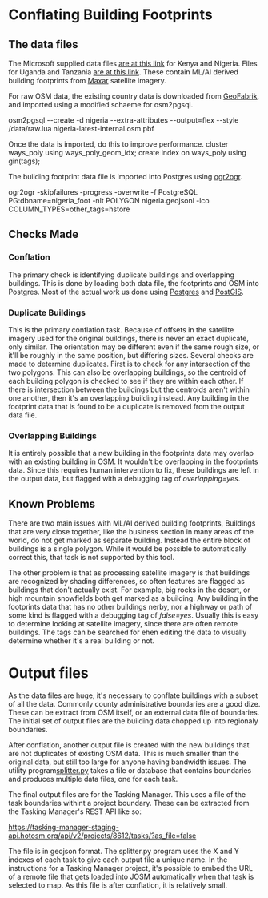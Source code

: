# Conflating Building Footprints

## The data files

The Microsoft supplied data files [are at this
link](https://github.com/microsoft/KenyaNigeriaBuildingFootprints) for
Kenya and Nigeria. Files for Uganda and Tanzania [are at this
link](https://github.com/microsoft/Uganda-Tanzania-Building-Footprints).
These contain ML/AI derived building footprints from
[Maxar](https://www.maxar.com/) satellite imagery. 

For raw OSM data, the existing country data is downloaded from [GeoFabrik](
https://download.geofabrik.de/index.html), and imported using a
modified schaeme for osm2pgsql.

 osm2pgsql --create -d nigeria --extra-attributes --output=flex --style /data/raw.lua nigeria-latest-internal.osm.pbf

Once the data is imported, do this to improve performance.
 cluster ways_poly using ways_poly_geom_idx;
 create index on ways_poly using gin(tags);

The building footprint data file is imported into Postgres using [ogr2ogr](https://gdal.org/programs/ogr2ogr.html).

 ogr2ogr -skipfailures -progress -overwrite -f PostgreSQL PG:dbname=nigeria_foot -nlt POLYGON nigeria.geojsonl -lco COLUMN_TYPES=other_tags=hstore

## Checks Made

### Conflation

The primary check is identifying duplicate buildings and overlapping
buildings. This is done by loading both data file, the footprints and
OSM into Postgres. Most of the actual work us done using
[Postgres](https://www.postgresql.org/) and
[PostGIS](https://postgis.net/).

### Duplicate Buildings

This is the primary conflation task. Because of offsets in the
satellite imagery used for the original buildings, there is never an
exact duplicate, only similar. The orientation may be different even
if the same rough size, or it'll be roughly in the same position, but
differing sizes. Several checks are made to determine
duplicates. First is to check for any intersection of the two
polygons. This can also be overlapping buildings, so the centroid of
each building polygon is checked to see if they are within each
other. If there is intersection between the buildings but the
centroids aren't within one another, then it's an overlapping building
instead. Any building in the footprint data that is found to be a
duplicate is removed from the output data file.

### Overlapping Buildings

It is entirely possible that a new building in the footprints data may
overlap with an existing building in OSM. It wouldn't be overlapping
in the footprints data. Since this requires human intervention to fix,
these buildings are left in the output data, but flagged with a
debugging tag of *overlapping=yes*.

## Known Problems

There are two main issues with ML/AI derived building footprints,
Buildings that are very close together, like the business section in
many areas of the world, do not get marked as separate
building. Instead the entire block of buildings is a single
polygon. While it would be possible to automatically correct this,
that task is not supported by this tool.

The other problem is that as processing satellite imagery is that
buildings are recognized by shading differences, so often features are
flagged as buildings that don't actually exist. For example, big rocks
in the desert, or high mountain snowfields both get marked as a
building. Any building in the footprints data that has no other
buildings nerby, nor a highway or path of some kind is flagged with a
debugging tag of *false=yes*. Usually this is easy to determine
looking at satellite imagery, since there are often remote
buildings. The tags can be searched for ehen editing the data to
visually determine whether it's a real building or not.

# Output files

As the data files are huge, it's necessary to conflate buildings with
a subset of all the data. Commonly county administrative boundaries
are a good dize. These can be extract from OSM itself, or an external
data file of boundaries. The initial set of output files are the
building data chopped up into regionaly boundaries.

After conflation, another output file is created with the new
buildings that are not duplicates of existing OSM data. This is much
smaller than the original data, but still too large for anyone having
bandwidth issues. The utility program[splitter.py](splitter.md) takes
a file or database that contains boundaries and produces multiple data
files, one for each task.

The final output files are for the Tasking Manager. This uses a file
of the task boundaries withint a project boundary. These can be
extracted from the Tasking Manager's REST API like so:

 https://tasking-manager-staging-api.hotosm.org/api/v2/projects/8612/tasks/?as_file=false

The file is in geojson format. The splitter.py program uses the X and Y
indexes of each task to give each output file a unique name. In the
instructions for a Tasking Manager project, it's possible to embed the
URL of a remote file that gets loaded into JOSM automatically when
that task is selected to map. As this file is after conflation, it is
relatively small.
